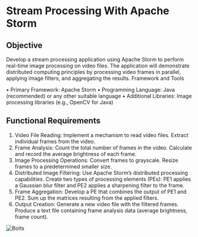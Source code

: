 # Stream Processing With Apache Storm

## Objective
Develop a stream processing application using Apache Storm to perform real-time image processing on video files. The application will demonstrate distributed computing principles by
processing video frames in parallel, applying image filters, and aggregating the results.
Framework and Tools

• Primary Framework: Apache Storm
• Programming Language: Java (recommended) or any other suitable language
• Additional Libraries: Image processing libraries (e.g., OpenCV for Java)

## Functional Requirements
1. Video File Reading: Implement a mechanism to read video files. Extract individual
frames from the video.
2. Frame Analysis: Count the total number of frames in the video. Calculate and record
the average brightness of each frame.
3. Image Processing Operations: Convert frames to grayscale. Resize frames to a predetermined smaller size.
4. Distributed Image Filtering: Use Apache Storm’s distributed processing capabilities.
Create two types of processing elements (PEs): PE1 applies a Gaussian blur filter and
PE2 applies a sharpening filter to the frame.
5. Frame Aggregation: Develop a PE that combines the output of PE1 and PE2. Sum
up the matrices resulting from the applied filters.
6. Output Creation: Generate a new video file with the filtered frames. Produce a text
file containing frame analysis data (average brightness, frame count).


![Bolts](https://github.com/amir-rze/Stream-Processing/assets/37247427/674d7aab-2f2a-4aee-8246-72467e378016)
